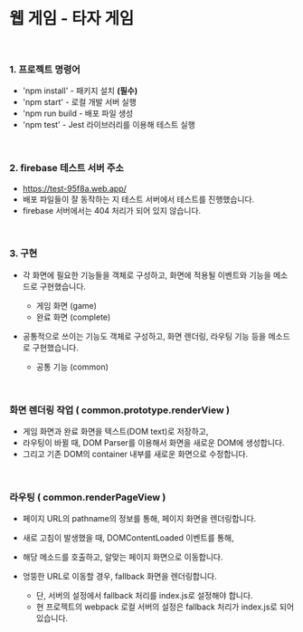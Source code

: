 
# 웹 게임 - 타자 게임


<br/>

### 1. 프로젝트 명령어
- 'npm install' - 패키지 설치 **(필수)**
- 'npm start' - 로컬 개발 서버 실행
- 'npm run build - 배포 파일 생성
- 'npm test' - Jest 라이브러리를 이용해 테스트 실행

<br/>

### 2. firebase 테스트 서버 주소
- https://test-95f8a.web.app/
- 배포 파일들이 잘 동작하는 지 테스트 서버에서 테스트를 진행했습니다.
- firebase 서버에서는 404 처리가 되어 있지 않습니다.


<br/>

### 3. 구현 
- 각 화면에 필요한 기능들을 객체로 구성하고, 
화면에 적용될 이벤트와 기능을 메소드로 구현했습니다. <br>

 	- 게임 화면 (game)
  	- 완료 화면 (complete) <br>
- 공통적으로 쓰이는 기능도 객체로 구성하고,
화면 렌더링, 라우팅 기능 등을 메소드로 구현했습니다. <br>
	
	- 공통 기능 (common) 

<br>

### **화면 렌더링 작업 ( common.prototype.renderView )**
- 게임 화면과 완료 화면을 텍스트(DOM text)로 저장하고,
- 라우팅이 바뀔 때, DOM Parser를 이용해서 화면을 새로운 DOM에 생성합니다. <br>
- 그리고 기존 DOM의 container 내부를 새로운 화면으로 수정합니다.


<br>

### **라우팅 ( common.renderPageView )**
- 페이지 URL의 pathname의 정보를 통해, 페이지 화면을 렌더링합니다.
- 새로 고침이 발생했을 때, DOMContentLoaded 이벤트를 통해, 
- 해당 메소드를 호출하고, 알맞는 페이지 화면으로 이동합니다. <br>
- 엉뚱한 URL로 이동할 경우, fallback 화면을 렌더링합니다. <br>

	- 단, 서버의 설정에서 fallback 처리를 index.js로 설정해야 합니다.
	- 현 프로젝트의 webpack 로컬 서버의 설정은 fallback 처리가 index.js로 되어 있습니다.
	
